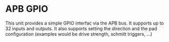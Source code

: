 # APB GPIO

This unit provides a simple GPIO interfac via the APB bus.
It supports up to 32 inputs and outputs. It also supports setting the direction
and the pad configuration (examples would be drive strength, schmitt triggers,
...)
